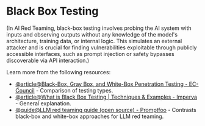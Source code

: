 # Black Box Testing

(In AI Red Teaming, black-box testing involves probing the AI system with inputs and observing outputs without any knowledge of the model's architecture, training data, or internal logic. This simulates an external attacker and is crucial for finding vulnerabilities exploitable through publicly accessible interfaces, such as prompt injection or safety bypasses discoverable via API interaction.)

Learn more from the following resources:

- [@article@Black-Box, Gray Box, and White-Box Penetration Testing - EC-Council](https://www.eccouncil.org/cybersecurity-exchange/penetration-testing/black-box-gray-box-and-white-box-penetration-testing-importance-and-uses/) - Comparison of testing types.
- [@article@What is Black Box Testing | Techniques & Examples - Imperva](https://www.imperva.com/learn/application-security/black-box-testing/) - General explanation.
- [@guide@LLM red teaming guide (open source) - Promptfoo](https://www.promptfoo.dev/docs/red-team/) - Contrasts black-box and white-box approaches for LLM red teaming.
